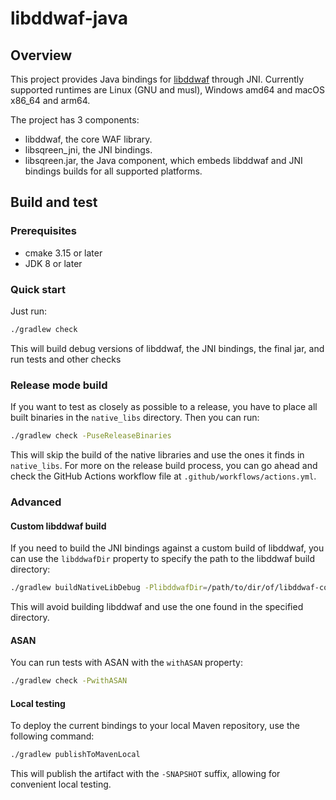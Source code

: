 # libddwaf-java

## Overview

This project provides Java bindings for [libddwaf](https://github.com/DataDog/libddwaf) through JNI.
Currently supported runtimes are Linux (GNU and musl), Windows amd64 and macOS x86\_64 and arm64.

The project has 3 components:

* libddwaf, the core WAF library.
* libsqreen\_jni, the JNI bindings.
* libsqreen.jar, the Java component, which embeds libddwaf and JNI bindings builds for all supported platforms.

## Build and test

### Prerequisites

* cmake 3.15 or later
* JDK 8 or later

### Quick start

Just run:

```sh
./gradlew check
```

This will build debug versions of libddwaf, the JNI bindings, the final jar,
and run tests and other checks

### Release mode build

If you want to test as closely as possible to a release, you have to place
all built binaries in the `native_libs` directory. Then you can run:

```sh
./gradlew check -PuseReleaseBinaries
```

This will skip the build of the native libraries and use the ones it finds in
`native_libs`. For more on the release build process, you can go ahead and check
the GitHub Actions workflow file at `.github/workflows/actions.yml`.

### Advanced

#### Custom libddwaf build

If you need to build the JNI bindings against a custom build of libddwaf, you can use
the `libddwafDir` property to specify the path to the libddwaf build directory:

```sh
./gradlew buildNativeLibDebug -PlibddwafDir=/path/to/dir/of/libddwaf-config-debug.cmake
```

This will avoid building libddwaf and use the one found in the specified directory.

#### ASAN

You can run tests with ASAN with the `withASAN` property:

```sh
./gradlew check -PwithASAN
```

#### Local testing

To deploy the current bindings to your local Maven repository, use the following command:

```sh
./gradlew publishToMavenLocal
```

This will publish the artifact with the `-SNAPSHOT` suffix, allowing for convenient local testing.

